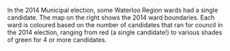 In the 2014 Municipal election, some Waterloo Region wards had a single candidate. The map on the right shows the 2014 ward boundaries. Each ward is coloured based on the number of candidates that ran for council in the 2014 election, ranging from red (a single candidate!) to various shades of green for 4 or more candidates.
<script src="https://embed.github.com/view/geojson/CivicTechWR/WRvotes/blob/master/docs/WardBoundaries.geojson"></script>
